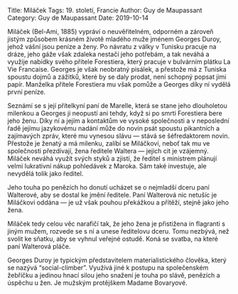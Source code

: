 Title: Miláček
Tags: 19. století, Francie
Author: Guy de Maupassant
Category: Guy de Maupassant
Date: 2019-10-14

Miláček (Bel-Ami, 1885) vypráví o neuvěřitelném, odporném a zároveň jistým způsobem krásném životě mladého muže jménem Georges Duroy, jehož vášní jsou peníze a ženy. Po návratu z války v Tunisku pracuje na dráze, jeho gáže však zdaleka nestačí jeho potřebám, a tak neváhá a využije nabídky svého přítele Forestiera, který pracuje v bulvárním plátku La Vie Francaise. Georges je však neobratný pisálek, a přestože má z Tuniska spoustu dojmů a zážitků, které by se daly prodat, není schopný popsat jimi papír. Manželka přítele Forestiera mu však pomůže a Georges díky ní vydělá první peníze.

Seznámí se s její přítelkyní paní de Marelle, která se stane jeho dlouholetou milenkou a Georges ji neopustí ani tehdy, když si po smrti Forestiera bere jeho ženu. Díky ní a jejím a kontaktům ve vysoké společnosti a v neposlední řadě jejímu jazykovému nadání může do novin psát spoustu pikantních a zajímavých zpráv, které mu vynesou slávu — stává se šéfredaktorem novin. Přestože je ženatý a má milenku, zalíbí se Miláčkovi, neboť tak mu ve společnosti přezdívají, žena ředitele Waltera — jejich cit je vzájemný. Miláček neváhá využít svých styků a zjistí, že ředitel s ministrem plánují velmi lukrativní nákup pohledávek z Maroka. Sám také investuje, ale nevydělá tolik jako ředitel.

Jeho touha po penězích ho donutí ucházet se o nejmladší dceru paní Walterové, aby se dostal ke jmění ředitele. Paní Walterová nic netušíc je Miláčkovi oddána — je už však pouhou překážkou a přítěží, stejně jako jeho žena.

Miláček tedy celou věc narafičí tak, že jeho žena je přistižena in flagranti s jiným mužem, rozvede se s ní a unese ředitelovu dceru. Tomu nezbývá, než svolit ke sňatku, aby se vyhnul veřejné ostudě. Koná se svatba, na které paní Walterová pláče.

Georges Duroy je typickým představitelem materialistického člověka, který se nazývá “social-climber”. Využívá jiné k postupu na společenském žebříčku a jedinou hnací silou jeho snažení je touha po slávě, penězích a úspěchu u žen. Je mužským protějškem Madame Bovaryové.

